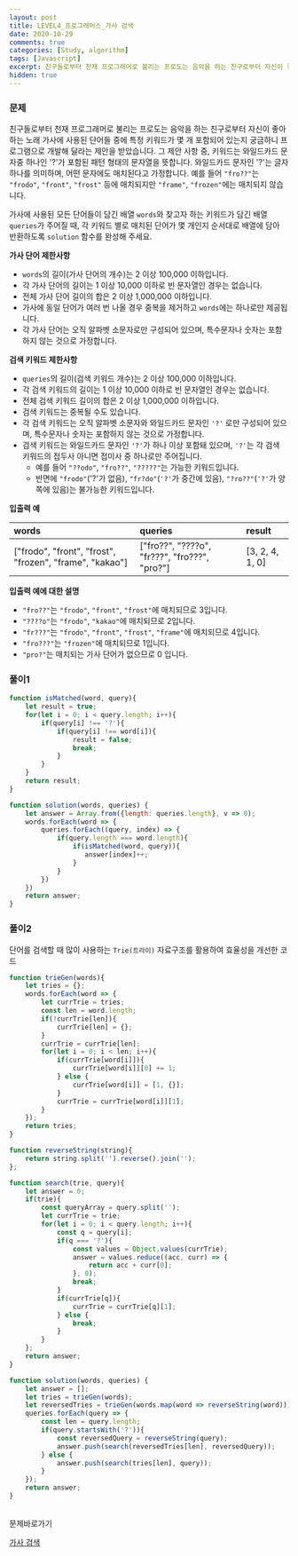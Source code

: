 ```yaml
---
layout: post
title: LEVEL4_프로그래머스_가사 검색
date: 2020-10-29
comments: true
categories: [Study, algorithm]
tags: [Javascript]
excerpt: 친구들로부터 천재 프로그래머로 불리는 프로도는 음악을 하는 친구로부터 자신이 좋아하는 노래 가사에 사용된 단어들 중에 특정 키워드가 몇 개 포함되어 있는지 궁금하니 프로그램으로 개발해 달라는 제안을 받았습니다.
hidden: true
---
```


### 문제

친구들로부터 천재 프로그래머로 불리는 프로도는 음악을 하는 친구로부터 자신이 좋아하는 노래 가사에 사용된 단어들 중에 특정 키워드가 몇 개 포함되어 있는지 궁금하니 프로그램으로 개발해 달라는 제안을 받았습니다.
그 제안 사항 중, 키워드는 와일드카드 문자중 하나인 '?'가 포함된 패턴 형태의 문자열을 뜻합니다. 와일드카드 문자인 '?'는 글자 하나를 의미하며, 어떤 문자에도 매치된다고 가정합니다. 예를 들어 `"fro??"`는 `"frodo"`, `"front"`, `"frost"` 등에 매치되지만 `"frame"`, `"frozen"`에는 매치되지 않습니다.
<br>

가사에 사용된 모든 단어들이 담긴 배열 `words`와 찾고자 하는 키워드가 담긴 배열 `queries`가 주어질 때, 각 키워드 별로 매치된 단어가 몇 개인지 순서대로 배열에 담아 반환하도록 `solution` 함수를 완성해 주세요.
<br>

**가사 단어 제한사항**

- `words`의 길이(가사 단어의 개수)는 2 이상 100,000 이하입니다.
- 각 가사 단어의 길이는 1 이상 10,000 이하로 빈 문자열인 경우는 없습니다.
- 전체 가사 단어 길이의 합은 2 이상 1,000,000 이하입니다.
- 가사에 동일 단어가 여러 번 나올 경우 중복을 제거하고 `words`에는 하나로만 제공됩니다.
- 각 가사 단어는 오직 알파벳 소문자로만 구성되어 있으며, 특수문자나 숫자는 포함하지 않는 것으로 가정합니다.


**검색 키워드 제한사항**

- `queries`의 길이(검색 키워드 개수)는 2 이상 100,000 이하입니다.
- 각 검색 키워드의 길이는 1 이상 10,000 이하로 빈 문자열인 경우는 없습니다.
- 전체 검색 키워드 길이의 합은 2 이상 1,000,000 이하입니다.
- 검색 키워드는 중복될 수도 있습니다.
- 각 검색 키워드는 오직 알파벳 소문자와 와일드카드 문자인 `'?'` 로만 구성되어 있으며, 특수문자나 숫자는 포함하지 않는 것으로 가정합니다.
- 검색 키워드는 와일드카드 문자인 `'?'`가 하나 이상 포함돼 있으며, `'?'`는 각 검색 키워드의 접두사 아니면 접미사 중 하나로만 주어집니다.
    - 예를 들어 `"??odo"`, `"fro??"`, `"?????"`는 가능한 키워드입니다.
    - 반면에 `"frodo"`('?'가 없음), `"fr?do"`(`'?'`가 중간에 있음), `"?ro??"`(`'?'`가 양쪽에 있음)는 불가능한 키워드입니다.	


**입출력 예**

| words | queries | result | 
| :----- | :----- | :----- | 
| ["frodo", "front", "frost", "frozen", "frame", "kakao"] | ["fro??", "????o", "fr???", "fro???", "pro?"] | [3, 2, 4, 1, 0] |	


**입출력 예에 대한 설명**

- `"fro??"`는 `"frodo"`, `"front"`, `"frost"`에 매치되므로 3입니다.
- `"????o"`는 `"frodo"`, `"kakao"`에 매치되므로 2입니다.
- `"fr???"`는 `"frodo"`, `"front"`, `"frost"`, `"frame"`에 매치되므로 4입니다.
- `"fro???"`는 `"frozen"`에 매치되므로 1입니다.
- `"pro?"`는 매치되는 가사 단어가 없으므로 0 입니다.	


### 풀이1

```javascript
function isMatched(word, query){
    let result = true;
    for(let i = 0; i < query.length; i++){
        if(query[i] !== '?'){
            if(query[i] !== word[i]){
                result = false;
                break;
            }
        }
    }
    return result;
}

function solution(words, queries) {
    let answer = Array.from({length: queries.length}, v => 0);
    words.forEach(word => {
        queries.forEach((query, index) => {
            if(query.length === word.length){
                if(isMatched(word, query)){
                   answer[index]++; 
                }
            }
        })
    })
    return answer;
}
```

### 풀이2
단어를 검색할 때 많이 사용하는 `Trie(트라이)` 자료구조를 활용하여 효율성을 개선한 코드

```javascript
function trieGen(words){
    let tries = {};
    words.forEach(word => {
        let currTrie = tries; 
        const len = word.length;
        if(!currTrie[len]){
            currTrie[len] = {};
        } 
        currTrie = currTrie[len];
        for(let i = 0; i < len; i++){
            if(currTrie[word[i]]){
                currTrie[word[i]][0] += 1;
            } else {
                currTrie[word[i]] = [1, {}];
            }
            currTrie = currTrie[word[i]][1];
        }
    });
    return tries;
}

function reverseString(string){
    return string.split('').reverse().join('');
};

function search(trie, query){
    let answer = 0; 
    if(trie){
        const queryArray = query.split('');
        let currTrie = trie;
        for(let i = 0; i < query.length; i++){
            const q = query[i];
            if(q === '?'){
                const values = Object.values(currTrie);
                answer = values.reduce((acc, curr) => {
                    return acc + curr[0];
                }, 0);
                break;
            }
            if(currTrie[q]){
                currTrie = currTrie[q][1]; 
            } else {
                break;
            }
        }
    };
    return answer;
}

function solution(words, queries) {
    let answer = [];
    let tries = trieGen(words);
    let reversedTries = trieGen(words.map(word => reverseString(word))); 
    queries.forEach(query => {
        const len = query.length;
        if(query.startsWith('?')){
            const reversedQuery = reverseString(query);
            answer.push(search(reversedTries[len], reversedQuery));
        } else {
            answer.push(search(tries[len], query));
        }
    });
    return answer;
}
```

<br>
<span class="reference">문제바로가기</span>

[가사 검색](https://programmers.co.kr/learn/courses/30/lessons/60060)
